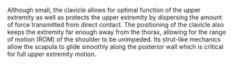 Although small, the clavicle allows for optimal function of the upper extremity as well as protects the upper extremity by dispersing the amount of force transmitted from direct contact. The positioning of the clavicle also keeps the extremity far enough away from the thorax, allowing for the range of motion (ROM) of the shoulder to be unimpeded. Its strut-like mechanics allow the scapula to glide smoothly along the posterior wall which is critical for full upper extremity motion.